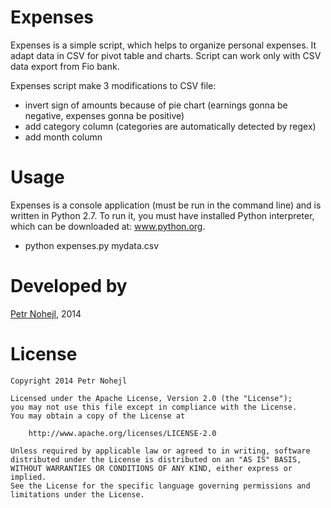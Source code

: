 Expenses
========

Expenses is a simple script, which helps to organize personal expenses.
It adapt data in CSV for pivot table and charts. Script can work only with
CSV data export from Fio bank.

Expenses script make 3 modifications to CSV file:

* invert sign of amounts because of pie chart (earnings gonna be negative,
  expenses gonna be positive)
* add category column (categories are automatically detected by regex)
* add month column


Usage
=====

Expenses is a console application (must be run in the command line)
and is written in Python 2.7. To run it, you must have installed Python
interpreter, which can be downloaded at: www.python.org.

* python expenses.py mydata.csv


Developed by
============

[Petr Nohejl](http://petrnohejl.cz), 2014


License
=======

    Copyright 2014 Petr Nohejl

    Licensed under the Apache License, Version 2.0 (the "License");
    you may not use this file except in compliance with the License.
    You may obtain a copy of the License at

        http://www.apache.org/licenses/LICENSE-2.0

    Unless required by applicable law or agreed to in writing, software
    distributed under the License is distributed on an "AS IS" BASIS,
    WITHOUT WARRANTIES OR CONDITIONS OF ANY KIND, either express or implied.
    See the License for the specific language governing permissions and
    limitations under the License.
